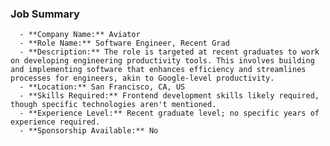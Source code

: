 ### Job Summary
      - **Company Name:** Aviator
      - **Role Name:** Software Engineer, Recent Grad
      - **Description:** The role is targeted at recent graduates to work on developing engineering productivity tools. This involves building and implementing software that enhances efficiency and streamlines processes for engineers, akin to Google-level productivity.
      - **Location:** San Francisco, CA, US
      - **Skills Required:** Frontend development skills likely required, though specific technologies aren't mentioned.
      - **Experience Level:** Recent graduate level; no specific years of experience required.
      - **Sponsorship Available:** No
      